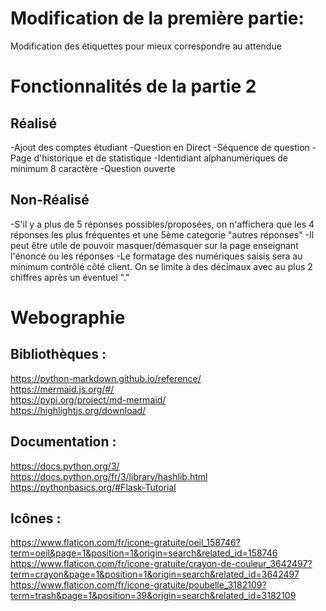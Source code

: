 # Modification de la première partie:
Modification des étiquettes pour mieux correspondre au attendue


# Fonctionnalités de la partie 2
## Réalisé
-Ajout des comptes étudiant
-Question en Direct
-Séquence de question
-Page d'historique et de statistique
-Identidiant alphanumériques de minimum 8 caractère
-Question ouverte
## Non-Réalisé
-S'il y a plus de 5 réponses possibles/proposées, on n'affichera que les 4 réponses les plus fréquentes et une 5ème categorie "autres réponses"
-Il peut être utile de pouvoir masquer/démasquer sur la page enseignant l'énoncé ou les réponses
-Le formatage des numériques saisis sera au minimum contrôlé côté client. On se limite à des décimaux avec au plus 2 chiffres après un éventuel "."

# Webographie

## Bibliothèques :
https://python-markdown.github.io/reference/<br/>
https://mermaid.js.org/#/<br/>
https://pypi.org/project/md-mermaid/<br/>
https://highlightjs.org/download/<br/>

## Documentation :
https://docs.python.org/3/<br/>
https://docs.python.org/fr/3/library/hashlib.html<br/>
https://pythonbasics.org/#Flask-Tutorial<br/>

## Icônes :
https://www.flaticon.com/fr/icone-gratuite/oeil_158746?term=oeil&page=1&position=1&origin=search&related_id=158746
https://www.flaticon.com/fr/icone-gratuite/crayon-de-couleur_3642497?term=crayon&page=1&position=1&origin=search&related_id=3642497
https://www.flaticon.com/fr/icone-gratuite/poubelle_3182109?term=trash&page=1&position=39&origin=search&related_id=3182109
